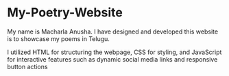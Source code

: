 # My-Poetry-Website

My name is Macharla Anusha. I have designed and developed this website is to showcase my poems in Telugu.

 I utilized HTML for structuring the webpage, CSS for styling, and JavaScript for interactive features such as dynamic social media links and responsive button actions
